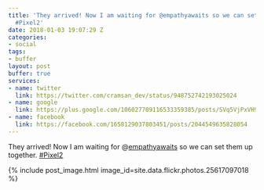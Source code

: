 ```yaml
---
title: 'They arrived! Now I am waiting for @empathyawaits so we can set them up together.
  #Pixel2'
date: 2018-01-03 19:07:29 Z
categories:
- social
tags:
- buffer
layout: post
buffer: true
services:
- name: twitter
  link: https://twitter.com/cramsan_dev/status/948752742193025024
- name: google
  link: https://plus.google.com/106027709116533359385/posts/SVq5VjPxVH9
- name: facebook
  link: https://facebook.com/1658129037803451/posts/2044549635828054
---
```


They arrived! Now I am waiting for @<a class="username" href="https://twitter.com/empathyawaits" rel="external nofollow" target="_blank">empathyawaits</a> so we can set them up together. <a href="https://twitter.com/#!/search?q=%23Pixel2" title="#Pixel2" class="hashtag" rel="external nofollow" target="_blank">#Pixel2</a>

{% include post_image.html image_id=site.data.flickr.photos.25617097018 %}
